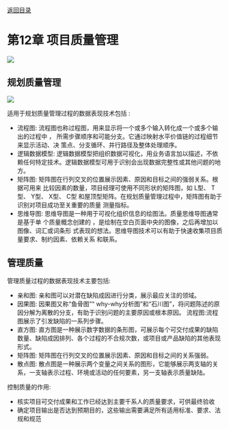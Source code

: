 [返回目录](/blog/ruankao/index.md)

# 第12章 项目质量管理

![](https://cdn.jsdelivr.net/gh/mouday/img/2024/03/20/tjatyyr.png)

## 规划质量管理

![](https://cdn.jsdelivr.net/gh/mouday/img/2024/03/20/n86d6lk.png)

适用于规划质量管理过程的数据表现技术包括 :
- 流程图: 流程图也称过程图，用来显示将一个或多个输入转化成一个或多个输出的过程中 ， 所需步骤顺序和可能分支。它通过映射水平价值链的过程细节来显示活动、决 策点、分支循环、并行路径及整体处理顺序。
- 逻辑数据模型: 逻辑数据模型把组织数据可视化，用业务语言加以描述，不依赖任何特定技术。逻辑数据模型可用于识别会出现数据完整性或其他问题的地方。
- 矩阵图: 矩阵图在行列交叉的位置展示因素、原因和目标之间的强弱关系。根据可用来 比较因素的数量，项目经理可使用不同形状的矩阵图，如 L型、 T型、 Y型、 X型、 C型 和屋顶型矩阵。在规划质量管理过程中，矩阵图有助于识别对项目成功至关重要的质量 测量指标。
- 思维导图: 思维导图是一种用于可视化组织信息的绘图法。质量思维导图通常是基于单 个质量概念创建的 ，是绘制在空白页面中央的图像，之后再增加以图像、词汇或词条形 式表现的想法。思维导图技术可以有助于快速收集项目质量要求、制约因素、依赖关系 和联系。

## 管理质量

管理质量过程的数据表现技术主要包括:
- 亲和图: 亲和图可以对潜在缺陷成因进行分类，展示最应关注的领域。
- 因果图: 因果图又称“鱼骨图”“ why-why分析图”和“石川图”，将问题陈述的原因分解为离散的分支，有助于识别问题的主要原因或根本原因。
流程图:流程图展示了引发缺陷的一系列步骤。
- 直方图: 直方图是一种展示数字数据的条形图，可展示每个可交付成果的缺陷数量、缺陷成因排列、各个过程的不合规次数，或项目或产品缺陷的其他表现形式。
- 矩阵图: 矩阵图在行列交叉的位置展示因素、原因和目标之间的关系强弱。
- 散点图: 散点图是一种展示两个变量之间关系的图形，它能够展示两支轴的关系，一支轴表示过程、环境或活动的任何要素，另一支轴表示质量缺陆。


控制质量的作用:
- 核实项目可交付成果和工作已经达到主要千系人的质量要求，可供最终验收
- 确定项目输出是否达到预期目的，这些输出需要满足所有适用标准、要求、法规和规范